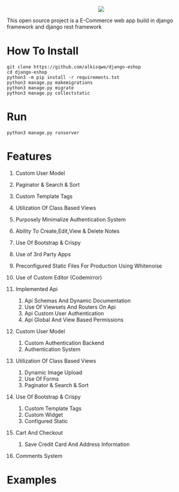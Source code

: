 <p align="center">
  <img src="https://github.com/alkisqwe/django-eshop/assets/73914940/062372c5-f24c-49e2-a122-e9a848f3122b">
</p>

This open source project is a E-Commerce web app build in django framework and django rest framework
# How To Install
```
git clone https://github.com/alkisqwe/django-eshop
cd django-eshop
python3 -m pip install -r requirements.txt
python3 manage.py makemigrations
python3 manage.py migrate
python3 manage.py collectstatic
```
# Run
```
python3 manage.py runserver
```
# Features
1) Custom User Model
2) Paginator & Search & Sort
3) Custom Template Tags
4) Utilization Of Class Based Views
5) Purposely Minimalize Authentication System
6) Ability To Create,Edit,View & Delete Notes
7) Use Of Bootstrap & Crispy
8) Use of 3rd Party Apps
9) Preconfigured Static Files For Production Using Whitenoise
10) Use of Custom Editor (Codemirror)

1) Implemented Api
    1. Api Schemas And Dynamic Documentation
    2. Use Of Viewsets And Routers On Api
    3. Api Custom User Authentication
    4. Api Global And View Based Permissions
2) Custom User Model
    1. Custom Authentication Backend
    2. Authentication System
3) Utilization Of Class Based Views
    1. Dynamic Image Upload
    2. Use Of Forms
    3. Paginator & Search & Sort
4) Use Of Bootstrap & Crispy
    1. Custom Template Tags
    2. Custom Widget
    3. Configured Static
5) Cart And Checkout
    1. Save Credit Card And Address Information
6) Comments System

# Examples

